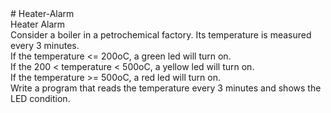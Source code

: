 <meta name="google-site-verification" content="56Q-dm8wcfQGT8khgdoqBqXvUuYq-RMqUdZJmPEicRM" />
# Heater-Alarm <br/>
Heater Alarm <br/>
Consider a boiler in a petrochemical factory. Its temperature is measured every 3 minutes.<br/>
If the temperature <= 200oC, a green led will turn on.<br/>
If the 200 < temperature < 500oC, a yellow led will turn on.<br/>
If the temperature >= 500oC, a red led will turn on.<br/>
Write a program that reads the temperature every 3 minutes and shows the LED condition.<br/>
